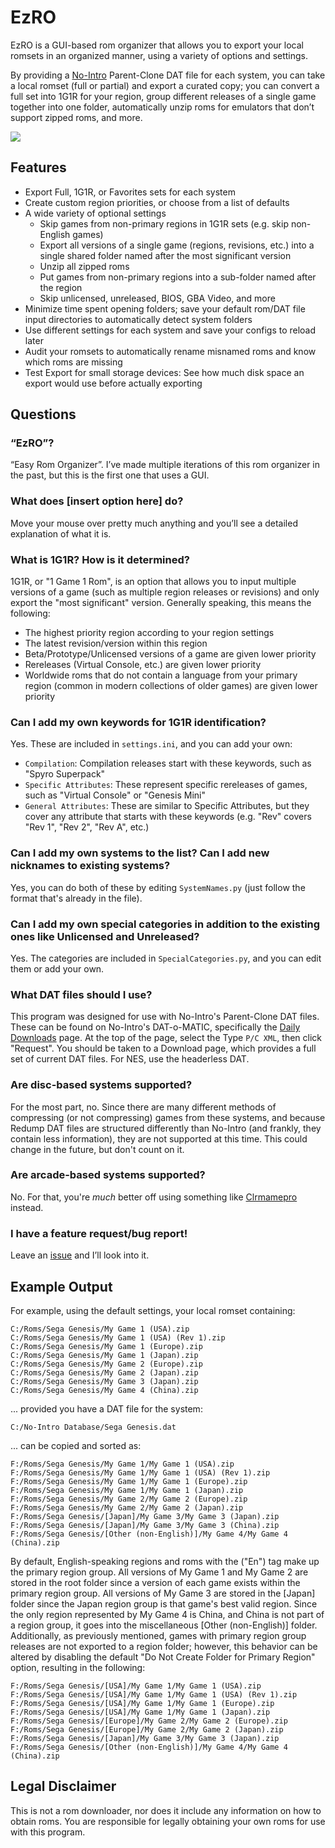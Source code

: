 # EzRO

EzRO is a GUI-based rom organizer that allows you to export your local romsets in an organized manner, using a variety of options and settings.
 
By providing a [No-Intro](https://datomatic.no-intro.org/) Parent-Clone DAT file for each system, you can take a local romset (full or partial) and export a curated copy; you can convert a full set into 1G1R for your region, group different releases of a single game together into one folder, automatically unzip roms for emulators that don’t support zipped roms, and more.

<img src="https://github.com/Mode8fx/EzRO-gui/blob/main/screenshots/screenshot%201.png" />

## Features

- Export Full, 1G1R, or Favorites sets for each system
- Create custom region priorities, or choose from a list of defaults
- A wide variety of optional settings
    - Skip games from non-primary regions in 1G1R sets (e.g. skip non-English games)
    - Export all versions of a single game (regions, revisions, etc.) into a single shared folder named after the most significant version
    - Unzip all zipped roms
    - Put games from non-primary regions into a sub-folder named after the region
    - Skip unlicensed, unreleased, BIOS, GBA Video, and more
- Minimize time spent opening folders; save your default rom/DAT file input directories to automatically detect system folders
- Use different settings for each system and save your configs to reload later
- Audit your romsets to automatically rename misnamed roms and know which roms are missing
- Test Export for small storage devices: See how much disk space an export would use before actually exporting

## Questions

### “EzRO”?
“Easy Rom Organizer”. I’ve made multiple iterations of this rom organizer in the past, but this is the first one that uses a GUI.
### What does [insert option here] do?
Move your mouse over pretty much anything and you’ll see a detailed explanation of what it is.
### What is 1G1R? How is it determined?
1G1R, or "1 Game 1 Rom", is an option that allows you to input multiple versions of a game (such as multiple region releases or revisions) and only export the "most significant" version.
Generally speaking, this means the following:
- The highest priority region according to your region settings
- The latest revision/version within this region
- Beta/Prototype/Unlicensed versions of a game are given lower priority
- Rereleases (Virtual Console, etc.) are given lower priority
- Worldwide roms that do not contain a language from your primary region (common in modern collections of older games) are given lower priority
### Can I add my own keywords for 1G1R identification?
Yes. These are included in `settings.ini`, and you can add your own:
- `Compilation`: Compilation releases start with these keywords, such as "Spyro Superpack"
- `Specific Attributes`: These represent specific rereleases of games, such as "Virtual Console" or "Genesis Mini"
- `General Attributes`: These are similar to Specific Attributes, but they cover any attribute that starts with these keywords (e.g. "Rev" covers "Rev 1", "Rev 2", "Rev A", etc.)
### Can I add my own systems to the list? Can I add new nicknames to existing systems?
Yes, you can do both of these by editing `SystemNames.py` (just follow the format that's already in the file).
### Can I add my own special categories in addition to the existing ones like Unlicensed and Unreleased?
Yes. The categories are included in `SpecialCategories.py`, and you can edit them or add your own.
### What DAT files should I use?
This program was designed for use with No-Intro's Parent-Clone DAT files. These can be found on No-Intro's DAT-o-MATIC, specifically the [Daily Downloads](https://datomatic.no-intro.org/?page=download&op=daily) page. At the top of the page, select the Type `P/C XML`, then click "Request". You should be taken to a Download page, which provides a full set of current DAT files. For NES, use the headerless DAT.
### Are disc-based systems supported?
For the most part, no. Since there are many different methods of compressing (or not compressing) games from these systems, and because Redump DAT files are structured differently than No-Intro (and frankly, they contain less information), they are not supported at this time. This could change in the future, but don't count on it.
### Are arcade-based systems supported?
No. For that, you're *much* better off using something like [Clrmamepro](https://mamedev.emulab.it/clrmamepro/) instead.
### I have a feature request/bug report!
Leave an [issue](https://github.com/Mode8fx/EzRO-gui/issues) and I’ll look into it.

## Example Output

For example, using the default settings, your local romset containing:
```
C:/Roms/Sega Genesis/My Game 1 (USA).zip
C:/Roms/Sega Genesis/My Game 1 (USA) (Rev 1).zip
C:/Roms/Sega Genesis/My Game 1 (Europe).zip
C:/Roms/Sega Genesis/My Game 1 (Japan).zip
C:/Roms/Sega Genesis/My Game 2 (Europe).zip
C:/Roms/Sega Genesis/My Game 2 (Japan).zip
C:/Roms/Sega Genesis/My Game 3 (Japan).zip
C:/Roms/Sega Genesis/My Game 4 (China).zip
```
... provided you have a DAT file for the system:
```
C:/No-Intro Database/Sega Genesis.dat
```
... can be copied and sorted as:
```
F:/Roms/Sega Genesis/My Game 1/My Game 1 (USA).zip
F:/Roms/Sega Genesis/My Game 1/My Game 1 (USA) (Rev 1).zip
F:/Roms/Sega Genesis/My Game 1/My Game 1 (Europe).zip
F:/Roms/Sega Genesis/My Game 1/My Game 1 (Japan).zip
F:/Roms/Sega Genesis/My Game 2/My Game 2 (Europe).zip
F:/Roms/Sega Genesis/My Game 2/My Game 2 (Japan).zip
F:/Roms/Sega Genesis/[Japan]/My Game 3/My Game 3 (Japan).zip
F:/Roms/Sega Genesis/[Japan]/My Game 3/My Game 3 (China).zip
F:/Roms/Sega Genesis/[Other (non-English)]/My Game 4/My Game 4 (China).zip
```
By default, English-speaking regions and roms with the ("En") tag make up the primary region group. All versions of My Game 1 and My Game 2 are stored in the root folder since a version of each game exists within the primary region group. All versions of My Game 3 are stored in the [Japan] folder since the Japan region group is that game's best valid region. Since the only region represented by My Game 4 is China, and China is not part of a region group, it goes into the miscellaneous [Other (non-English)] folder. Additionally, as previously mentioned, games with primary region group releases are not exported to a region folder; however, this behavior can be altered by disabling the default "Do Not Create Folder for Primary Region" option, resulting in the following:
```
F:/Roms/Sega Genesis/[USA]/My Game 1/My Game 1 (USA).zip
F:/Roms/Sega Genesis/[USA]/My Game 1/My Game 1 (USA) (Rev 1).zip
F:/Roms/Sega Genesis/[USA]/My Game 1/My Game 1 (Europe).zip
F:/Roms/Sega Genesis/[USA]/My Game 1/My Game 1 (Japan).zip
F:/Roms/Sega Genesis/[Europe]/My Game 2/My Game 2 (Europe).zip
F:/Roms/Sega Genesis/[Europe]/My Game 2/My Game 2 (Japan).zip
F:/Roms/Sega Genesis/[Japan]/My Game 3/My Game 3 (Japan).zip
F:/Roms/Sega Genesis/[Other (non-English)]/My Game 4/My Game 4 (China).zip
```

## Legal Disclaimer
This is not a rom downloader, nor does it include any information on how to obtain roms. You are responsible for legally obtaining your own roms for use with this program.
